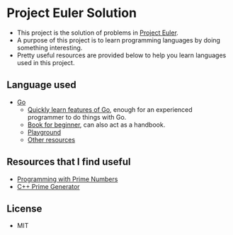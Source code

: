 # Project Euler Solution
* This project is the solution of problems in [Project Euler](https://projecteuler.net/).
* A purpose of this project is to learn programming languages by doing something interesting.
* Pretty useful resources are provided below to help you learn languages used in this project.

## Language used
* [Go](https://golang.org/)
    * [Quickly learn features of Go](https://learnxinyminutes.com/docs/go/), enough for an experienced programmer to do things with Go.
    * [Book for beginner](https://www.golang-book.com/books/intro), can also act as a handbook.
    * [Playground](https://tour.golang.org/welcome/1)
    * [Other resources](https://github.com/dariubs/GoBooks)

## Resources that I find useful
* [Programming with Prime Numbers](https://programmingpraxis.files.wordpress.com/2012/09/primenumbers.pdf)
* [C++ Prime Generator](http://primesieve.org/segmented_sieve.html)

## License
* MIT